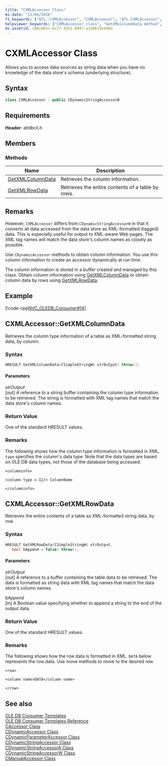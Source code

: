 ```yaml
---
title: "CXMLAccessor Class"
ms.date: "11/04/2016"
f1_keywords: ["ATL::CXMLAccessor", "CXMLAccessor", "ATL.CXMLAccessor", "ATL.CXMLAccessor.GetXMLColumnData", "CXMLAccessor::GetXMLColumnData", "CXMLAccessor.GetXMLColumnData", "ATL::CXMLAccessor::GetXMLColumnData", "GetXMLColumnData", "ATL::CXMLAccessor::GetXMLRowData", "ATL.CXMLAccessor.GetXMLRowData", "CXMLAccessor::GetXMLRowData", "CXMLAccessor.GetXMLRowData", "GetXMLRowData"]
helpviewer_keywords: ["CXMLAccessor class", "GetXMLColumnData method", "GetXMLRowData method"]
ms.assetid: c88c082c-ec2f-4351-8947-a330b15e448a
---
```

# CXMLAccessor Class

Allows you to access data sources as string data when you have no knowledge of the data store's schema (underlying structure).

## Syntax

```cpp
class CXMLAccessor : public CDynamicStringAccessorW
```

## Requirements

**Header**: atldbcli.h

## Members

### Methods

| Name | Description |
|-|-|
|[GetXMLColumnData](#getxmlcolumndata)|Retrieves the column information.|
|[GetXMLRowData](#getxmlrowdata)|Retrieves the entire contents of a table by rows.|

## Remarks

However, `CXMLAccessor` differs from `CDynamicStringAccessorW` in that it converts all data accessed from the data store as XML-formatted (tagged) data. This is especially useful for output to XML-aware Web pages. The XML tag names will match the data store's column names as closely as possible.

Use `CDynamicAccessor` methods to obtain column information. You use this column information to create an accessor dynamically at run time.

The column information is stored in a buffer created and managed by this class. Obtain column information using [GetXMLColumnData](#getxmlcolumndata) or obtain column data by rows using [GetXMLRowData](#getxmlrowdata).

## Example

[!code-cpp[NVC_OLEDB_Consumer#14](../../data/oledb/codesnippet/cpp/cxmlaccessor-class_1.cpp)]

## <a name="getxmlcolumndata"></a> CXMLAccessor::GetXMLColumnData

Retrieves the column type information of a table as XML-formatted string data, by column.

### Syntax

```cpp
HRESULT GetXMLColumnData(CSimpleStringW& strOutput) throw();
```

#### Parameters

*strOutput*<br/>
[out] A reference to a string buffer containing the column type information to be retrieved. The string is formatted with XML tag names that match the data store's column names.

### Return Value

One of the standard HRESULT values.

### Remarks

The following shows how the column type information is formatted in XML. `type` specifies the column's data type. Note that the data types are based on OLE DB data types, not those of the database being accessed.

`<columninfo>`

`<column type = I2/> ColumnName`

`</columninfo>`

## <a name="getxmlrowdata"></a> CXMLAccessor::GetXMLRowData

Retrieves the entire contents of a table as XML-formatted string data, by row.

### Syntax

```cpp
HRESULT GetXMLRowData(CSimpleStringW& strOutput,
   bool bAppend = false) throw();
```

#### Parameters

*strOutput*<br/>
[out] A reference to a buffer containing the table data to be retrieved. The data is formatted as string data with XML tag names that match the data store's column names.

*bAppend*<br/>
[in] A Boolean value specifying whether to append a string to the end of the output data.

### Return Value

One of the standard HRESULT values.

### Remarks

The following shows how the row data is formatted in XML. `DATA` below represents the row data. Use move methods to move to the desired row.

`<row>`

`<column name>DATA</column name>`

`</row>`

## See also

[OLE DB Consumer Templates](../../data/oledb/ole-db-consumer-templates-cpp.md)<br/>
[OLE DB Consumer Templates Reference](../../data/oledb/ole-db-consumer-templates-reference.md)<br/>
[CAccessor Class](../../data/oledb/caccessor-class.md)<br/>
[CDynamicAccessor Class](../../data/oledb/cdynamicaccessor-class.md)<br/>
[CDynamicParameterAccessor Class](../../data/oledb/cdynamicparameteraccessor-class.md)<br/>
[CDynamicStringAccessor Class](../../data/oledb/cdynamicstringaccessor-class.md)<br/>
[CDynamicStringAccessorA Class](../../data/oledb/cdynamicstringaccessora-class.md)<br/>
[CDynamicStringAccessorW Class](../../data/oledb/cdynamicstringaccessorw-class.md)<br/>
[CManualAccessor Class](../../data/oledb/cmanualaccessor-class.md)
